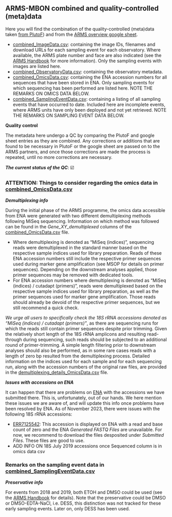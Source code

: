 ## ARMS-MBON combined and quality-controlled (meta)data

Here you will find the combination of the quality-controlled (meta)data taken [from PlutoF](https://github.com/arms-mbon/data_workspace/tree/main/qualitycontrolled_data/from_plutof)) and from the [ARMS overview google sheet](https://github.com/arms-mbon/data_workspace/tree/main/qualitycontrolled_data/from_gs).

* [combined_ImageData.csv](https://github.com/arms-mbon/data_workspace/tree/main/qualitycontrolled_data/combined/combined_ImageData.csv): containing the image IDs, filenames and download URLs for each sampling event for each observatory. Where available, the ARMS plate number and face are also indicated (see the [ARMS Handbook](https://github.com/arms-mbon/documentation/tree/main/armsmbon_handbook) for more information). Only the sampling events with images are listed here.  
* [combined_ObservatoryData.csv](https://github.com/arms-mbon/data_workspace/tree/main/qualitycontrolled_data/combined/combined_ObservatoryData.csv): containing the observatory metadata.
* [combined_OmicsData.csv](https://github.com/arms-mbon/data_workspace/tree/main/qualitycontrolled_data/combined/combined_OmicsData.csv): containing the ENA accession numbers for all sequences that have been stored in ENA. Only sampling events for which sequencing has been performed are listed here. NOTE THE REMARKS ON OMICS DATA BELOW.
* [combined_SamplingEventData.csv](https://github.com/arms-mbon/data_workspace/tree/main/qualitycontrolled_data/combined/combined_SamplingEventData.csv): containing a listing of all sampling events that have occurred to date. Included here are incomplete events, where ARMS units have only been deployed and not yet retrieved. NOTE THE REMARKS ON SAMPLING EVENT DATA BELOW. 

**Quality control**

The metadata here undergo a QC by comparing the PlutoF and google sheet entries as they are combined. Any corrections or additions that are found to be necessary in PlutoF or the google sheet are passed on to the ARMS partners, and once those corrections are made the process is repeated, until no more corrections are necessary. 

_**The current status of the QC**_: :ballot_box_with_check: 

<!---The current status of the QC_: :ballot_box_with_check: :repeat: -->

### ATTENTION: Things to consider regarding the omics data in [combined_OmicsData.csv](https://github.com/arms-mbon/data_workspace/tree/main/qualitycontrolled_data/combined/combined_OmicsData.csv)

***Demultiplexing info***

During the initial phase of the ARMS programme, the omics data accessible from ENA were generated with two different demultiplexing methods following MiSeq sequencing. Information on which method was followed can be found in the *Gene_XY_demultiplexed* columns of the [combined_OmicsData.csv](https://github.com/arms-mbon/data_workspace/tree/main/qualitycontrolled_data/combined/combined_OmicsData.csv) file. 
* Where demultiplexing is denoted as “MiSeq (indices)”, sequencing reads were demultiplexed in the standard manner based on the respective sample indices used for library preparation. Reads of these ENA accession numbers still include the respective primer sequences used during marker gene amplification (see MSOP for details on primer sequences). Depending on the downstream analyses applied, those primer sequences may be removed with dedicated tools.
* For ENA accession numbers where demultiplexing is denoted as “MiSeq (indices) / cutadapt (primers)”, reads were demultiplexed based on the respective sample indices used for library preparation, as well as the primer sequences used for marker gene amplification. Those reads should already be devoid of the respective primer sequences, but we still recommend a quick check.

*We urge all users to specifically check the 18S rRNA accessions denoted as “MiSeq (indices) / cutadapt (primers)”*, as there are sequencing runs for which the reads still contain primer sequences despite prior trimming. Given the relatively short length of the 18S rRNA amplicons and resulting read-through during sequencing, such reads should be subjected to an additional round of primer-trimming. A simple length filtering prior to downstream analyses should also be performed, as in some rare cases reads with a length of zero bp resulted from the demultiplexing process. Detailed information on the indices used for each sample and for each sequencing run, along with the accession numbers of the original raw files, are provided in the [demultiplexing_details_OmicsData.csv](https://github.com/arms-mbon/data_workspace/blob/main/qualitycontrolled_data/combined/demultiplexing_details_OmicsData.csv) file.

***Issues with accessions on ENA***

It can happen that there are problems on [ENA](https://www.ebi.ac.uk/ena/browser/home) with the accessions we have submitted there. This is, unfortunately, out of our hands. We here mention these issues we are aware of, and will update this info once problems have been resolved by ENA. As of November 2023, there were issues with the following 18S rRNA accessions:
* [ERR7125542](https://www.ebi.ac.uk/ena/browser/view/ERR7125542): This accession is displayed on ENA with a read and base count of zero and the ENA *Generated FASTQ Files* are unavailable. For now, we recommend to download the files desposited under *Submitted Files*. These files are good to use.
* ADD INFO ON 18S July 2019 accessions once Sequenced column is in omics data csv

### Remarks on the sampling event data in [combined_SamplingEventData.csv](https://github.com/arms-mbon/data_workspace/blob/main/qualitycontrolled_data/combined/combined_SamplingEventData.csv)

***Preservative info***

For events from 2018 and 2019, both ETOH and DMSO could be used (see the [ARMS Handbook](https://github.com/arms-mbon/documentation/tree/main/armsmbon_handbook) for details). Note that the preservative could be DMSO or DMSO-EDTA-NaCl, i.e. DESS, this distinction was not tracked for these early sampling events. Later on, only DESS has been used. 
